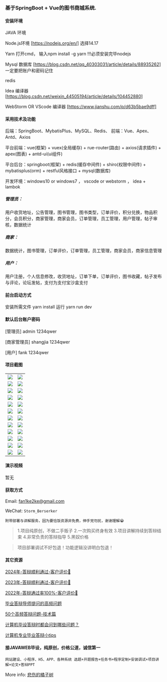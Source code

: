 ### 基于SpringBoot + Vue的图书商城系统.

#### 安装环境

JAVA 环境 

Node.js环境 [https://nodejs.org/en/] 选择14.17

Yarn 打开cmd， 输入npm install -g yarn !!!必须安装完毕nodejs

Mysql 数据库 [https://blog.csdn.net/qq_40303031/article/details/88935262] 一定要把账户和密码记住

redis

Idea 编译器 [https://blog.csdn.net/weixin_44505194/article/details/104452880]

WebStorm OR VScode 编译器 [https://www.jianshu.com/p/d63b5bae9dff]

#### 采用技术及功能

后端：SpringBoot、MybatisPlus、MySQL、Redis、
前端：Vue、Apex、Antd、Axios

平台前端：vue(框架) + vuex(全局缓存) + rue-router(路由) + axios(请求插件) + apex(图表)  + antd-ui(ui组件)

平台后台：springboot(框架) + redis(缓存中间件) + shiro(权限中间件) + mybatisplus(orm) + restful风格接口 + mysql(数据库)

开发环境：windows10 or windows7 ， vscode or webstorm ， idea + lambok

##### 管理员： 
用户收货地址，公告管理，图书管理，图书类型，订单评价，积分兑换，物品积分，会员积分，商家管理，商家会员，订单管理，员工管理，用户管理，帖子审核，数据统计

##### 商家： 
数据统计，图书管理，订单评价，订单管理，员工管理，商家会员，商家信息管理

##### 用户：
用户注册，个人信息修改，收货地址，订单下单，订单评价，图书收藏，帖子发布与评论，论坛发帖，支付为支付宝沙盒支付


#### 前台启动方式
安装所需文件 yarn install 
运行 yarn run dev

#### 默认后台账户密码
[管理员]
admin
1234qwer

[商家管理员]
shangjia
1234qwer

[用户]
fank
1234qwer

#### 项目截图

|  |  |
|---------------------|---------------------|
| ![](https://fank-bucket-oss.oss-cn-beijing.aliyuncs.com/img/1734609137789.png) | ![](https://fank-bucket-oss.oss-cn-beijing.aliyuncs.com/img/1734609621006.png) |
| ![](https://fank-bucket-oss.oss-cn-beijing.aliyuncs.com/img/1734609812940.png) | ![](https://fank-bucket-oss.oss-cn-beijing.aliyuncs.com/img/1734609606547.png) |
| ![](https://fank-bucket-oss.oss-cn-beijing.aliyuncs.com/img/1734609800803.png) | ![](https://fank-bucket-oss.oss-cn-beijing.aliyuncs.com/img/1734609591264.png) |
| ![](https://fank-bucket-oss.oss-cn-beijing.aliyuncs.com/img/1734609786260.png) | ![](https://fank-bucket-oss.oss-cn-beijing.aliyuncs.com/img/1734609576709.png) |
| ![](https://fank-bucket-oss.oss-cn-beijing.aliyuncs.com/img/1734609761043.png) | ![](https://fank-bucket-oss.oss-cn-beijing.aliyuncs.com/img/1734609496851.png) |
| ![](https://fank-bucket-oss.oss-cn-beijing.aliyuncs.com/img/1734609748528.png) | ![](https://fank-bucket-oss.oss-cn-beijing.aliyuncs.com/img/1734609461707.png) |
| ![](https://fank-bucket-oss.oss-cn-beijing.aliyuncs.com/img/1734609726179.png) | ![](https://fank-bucket-oss.oss-cn-beijing.aliyuncs.com/img/1734609435243.png) |
| ![](https://fank-bucket-oss.oss-cn-beijing.aliyuncs.com/img/1734609707930.png) | ![](https://fank-bucket-oss.oss-cn-beijing.aliyuncs.com/img/1734609421175.png) |
| ![](https://fank-bucket-oss.oss-cn-beijing.aliyuncs.com/img/1734609697004.png) | ![](https://fank-bucket-oss.oss-cn-beijing.aliyuncs.com/img/1734609389056.png) |
| ![](https://fank-bucket-oss.oss-cn-beijing.aliyuncs.com/img/1734609684387.png) | ![](https://fank-bucket-oss.oss-cn-beijing.aliyuncs.com/img/1734609198992.png) |
| ![](https://fank-bucket-oss.oss-cn-beijing.aliyuncs.com/img/1734609672996.png) | ![](https://fank-bucket-oss.oss-cn-beijing.aliyuncs.com/img/1734609184518.png) |
| ![](https://fank-bucket-oss.oss-cn-beijing.aliyuncs.com/img/1734609632240.png) | ![](https://fank-bucket-oss.oss-cn-beijing.aliyuncs.com/img/1734609164759.png) |

#### 演示视频

暂无

#### 获取方式

Email: fan1ke2ke@gmail.com

WeChat: `Storm_Berserker`

`附带部署与讲解服务，因为要恰饭资源非免费，伸手党勿扰，谢谢理解😭`

> 1.项目纯原创，不做二手贩子 2.一次购买终身有效 3.项目讲解持续到答辩结束 4.非常负责的答辩指导 5.黑奴价格

> 项目部署调试不好包退！功能逻辑没讲明白包退！

#### 其它资源

[2024年-答辩顺利通过-客户评价👻](https://berserker287.github.io/2024/06/06/2024%E5%B9%B4%E7%AD%94%E8%BE%A9%E9%A1%BA%E5%88%A9%E9%80%9A%E8%BF%87/)

[2023年-答辩顺利通过-客户评价🐢](https://berserker287.github.io/2023/06/14/2023%E5%B9%B4%E7%AD%94%E8%BE%A9%E9%A1%BA%E5%88%A9%E9%80%9A%E8%BF%87/)

[2022年-答辩通过率100%-客户评价🐣](https://berserker287.github.io/2022/05/25/%E9%A1%B9%E7%9B%AE%E4%BA%A4%E6%98%93%E8%AE%B0%E5%BD%95/)

[毕业答辩导师提问的高频问题](https://berserker287.github.io/2023/06/13/%E6%AF%95%E4%B8%9A%E7%AD%94%E8%BE%A9%E5%AF%BC%E5%B8%88%E6%8F%90%E9%97%AE%E7%9A%84%E9%AB%98%E9%A2%91%E9%97%AE%E9%A2%98/)

[50个高频答辩问题-技术篇](https://berserker287.github.io/2023/06/13/50%E4%B8%AA%E9%AB%98%E9%A2%91%E7%AD%94%E8%BE%A9%E9%97%AE%E9%A2%98-%E6%8A%80%E6%9C%AF%E7%AF%87/)

[计算机毕设答辩时都会问到哪些问题？](https://www.zhihu.com/question/31020988)

[计算机专业毕业答辩小tips](https://zhuanlan.zhihu.com/p/145911029)

#### 接JAVAWEB毕设，纯原创，价格公道，诚信第一

`网站建设、小程序、H5、APP、各种系统 选题+开题报告+任务书+程序定制+安装调试+项目讲解+论文+答辩PPT`

More info: [悲伤的橘子树](https://berserker287.github.io/)
